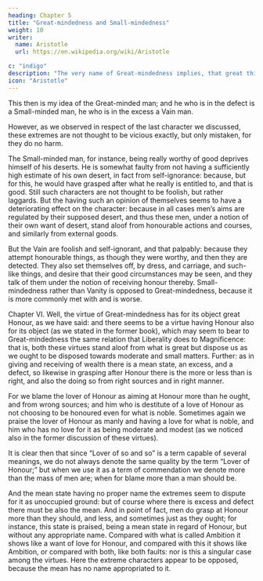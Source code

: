 ```yaml
---
heading: Chapter 5
title: "Great-mindedness and Small-mindedness"
weight: 10
writer:
  name: Aristotle
  url: https://en.wikipedia.org/wiki/Aristotle

c: "indigo"
description: "The very name of Great-mindedness implies, that great things are its object-matter"
icon: "Aristotle"
---
```



This then is my idea of the Great-minded man; and he who is in the defect is a Small-minded man, he who is in the excess a Vain man. 

However, as we observed in respect of the last character we discussed, these extremes are not thought to be vicious exactly, but only mistaken, for they do no harm.

The Small-minded man, for instance, being really worthy of good deprives himself of his deserts.
He is somewhat faulty from not having a sufficiently high estimate of his own desert, in fact from self-ignorance: because, but for this, he would have grasped after what he really is entitled to, and that is good. Still such characters are not thought to be foolish, but rather laggards. But the having such an opinion of themselves seems to have a deteriorating effect on the character: because in all cases men’s aims are regulated by their supposed desert, and thus these men, under a notion of their own want of desert, stand aloof from honourable actions and courses, and similarly from external goods.

But the Vain are foolish and self-ignorant, and that palpably: because they attempt honourable things, as though they were worthy, and then they are detected. They also set themselves off, by dress, and carriage, and such-like things, and desire that their good circumstances may be seen, and they talk of them under the notion of receiving honour thereby. Small-mindedness rather than Vanity is opposed to Great-mindedness, because it is more commonly met with and is worse.

Chapter VI.
Well, the virtue of Great-mindedness has for its object great Honour, as we have said: and there seems to be a virtue having Honour also for its object (as we stated in the former book), which may seem to bear to Great-mindedness the same relation that Liberality does to Magnificence: that is, both these virtues stand aloof from what is great but dispose us as we ought to be disposed towards moderate and small matters. Further: as in giving and receiving of wealth there is a mean state, an excess, and a defect, so likewise in grasping after Honour there is the more or less than is right, and also the doing so from right sources and in right manner.

For we blame the lover of Honour as aiming at Honour more than he ought, and from wrong sources; and him who is destitute of a love of Honour as not choosing to be honoured even for what is noble. Sometimes again we praise the lover of Honour as manly and having a love for what is noble, and him who has no love for it as being moderate and modest (as we noticed also in the former discussion of these virtues).

It is clear then that since “Lover of so and so” is a term capable of several meanings, we do not always denote the same quality by the term “Lover of Honour;” but when we use it as a term of commendation we denote more than the mass of men are; when for blame more than a man should be.

And the mean state having no proper name the extremes seem to dispute for it as unoccupied ground: but of course where there is excess and defect there must be also the mean. And in point of fact, men do grasp at Honour more than they should, and less, and sometimes just as they ought; for instance, this state is praised, being a mean state in regard of Honour, but without any appropriate name. Compared with what is called Ambition it shows like a want of love for Honour, and compared with this it shows like Ambition, or compared with both, like both faults: nor is this a singular case among the virtues. Here the extreme characters appear to be opposed, because the mean has no name appropriated to it.

